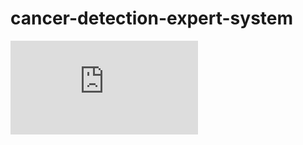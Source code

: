 # cancer-detection-expert-system

<embed src="https://github.com/HamzaTatheer/cancer-detection-expert-system/raw/main/Exploring%20Deep%20Learning%20Models%20for%20Cancer%20Detection%20and%20Classification.pdf" type="application/pdf">

